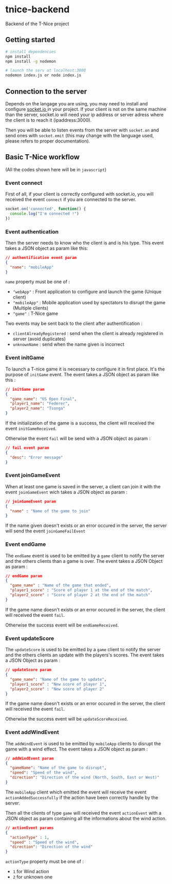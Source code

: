 # tnice-backend

Backend of the T-Nice project

## Getting started

```bash
# install dependencies
npm install
npm install -g nodemon

# launch the serv at localhost:3000
nodemon index.js or node index.js
```

## Connection to the server

Depends on the langage you are using, you may need to install and configure [socket.io ](https://socket.io/) in your project. If your client is not on the same machine than the server, socket.io will need your ip address or server adress where the client is to reach it (ipaddress:3000).

Then you will be able to listen events from the server with `socket.on` and send ones with `socket.emit` (this may change with the language used, please refers to proper documentation).

## Basic T-Nice workflow
(All the codes shown here will be in `javascript`)

### Event connect

First of all, if your client is correctly configured with socket.io, you will received the event 
`connect` if you are connected to the server. 

```js
socket.on('connected', function() {
  console.log("I'm connected !")
})
```

### Event authentication

Then the server needs to know who the client is and is his type. This event takes a JSON object as param like this:

```json
// authentification event param
{
  "name": "mobileApp"
}
```

`name` property must be one of : 

* `"webApp"` : Front application to configure and launch the game (Unique client)
* `"mobileApp"` : Mobile application used by spectators to disrupt the game (Multiple clients)
* `"game"` : T-Nice game

Two events may be sent back to the client after authentification : 

* `clientAlreadyRegistered` : send when the client is already registered in server (avoid duplicates)
* `unknownName` : send when the name given is incorrect

### Event initGame

To launch a T-nice game it is necessary to configure it in first place. It's the purpose of `initGame` event. The event takes a JSON object as param like this :

```json
// initGame param
{
  "game_name": "US Open Final",
  "player1_name": "Federer",
  "player2_name": "Tsonga"
}
```

If the initialization of the game is a success, the client will received the event `initGameReceived`.

Otherwise the event `fail` will be send with a JSON object as param :

```json
// fail event param
{
  "desc": "Error message"
}
```

### Event joinGameEvent

When at least one game is saved in the server, a client can join it with the event `joinGameEvent` wich takes a JSON object as param :

```json
// joinGameEvent param
{
  "name" : "Name of the game to join"
}
```

If the name given doesn't exists or an error occured in the server, the server will send the event `joinGameFailEvent`

### Event endGame

The `endGame` event is used to be emitted by a `game` client to notify the server and the others clients than a game is over. The event takes a JSON Object as param : 

```json
// endGame param
{
  "game_name" : "Name of the game that ended",
  "player1_score" : "Score of player 1 at the end of the match",
  "player2_score" : "Score of player 2 at the end of the match"
}
```

If the game name doesn't exists or an error occured in the server, the client will received the event `fail`.

Otherwise the success event will be `endGameReceived`.

### Event updateScore

The `updateScore` is used to be emitted by a `game` client to notify the server and the others clients an update with the players's scores. The event takes a JSON Object as param :

```json
// updateScore param
{
  "game_name": "Name of the game to update",
  "player1_score" : "New score of player 1",
  "player2_score" : "New score of player 2"
}
```

If the game name doesn't exists or an error occured in the server, the client will received the event `fail`.

Otherwise the success event will be `updateScoreReceived`.

### Event addWindEvent

The `addWindEvent` is used to be emitted by `mobileApp` clients to disrupt the game with a wind effect. The event takes a JSON object as param :

```json
// addWindEvent param
{
  "gameName": "Name of the game to disrupt",
  "speed": "Speed of the wind",
  "direction": "Direction of the wind (North, South, East or West)"
}
```

The `mobileApp` client which emitted the event will receive the event `actionAddedSuccessfully` if the action have been correctly handle by the server.

Then all the clients of type `game` will received the event `actionEvent` with a JSON object as param containing all the informations about the wind action. 

```json
// actionEvent params
{
  "actionType" : 1,
  "speed" : "Speed of the wind",
  "direction": "Direction of the wind"
}
```

`actionType` property must be one of : 
* `1` for Wind action
* `2` for unknown one








